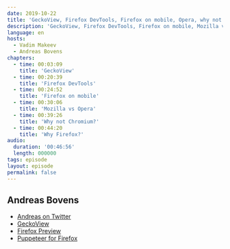 ```yaml
---
date: 2019-10-22
title: 'GeckoView, Firefox DevTools, Firefox on mobile, Opera, why not Chromium'
description: 'GeckoView, Firefox DevTools, Firefox on mobile, Mozilla vs Opera, Why not Chromium, Why Firefox.'
language: en
hosts:
  - Vadim Makeev
  - Andreas Bovens
chapters:
  - time: 00:03:09
    title: 'GeckoView'
  - time: 00:20:39
    title: 'Firefox DevTools'
  - time: 00:24:52
    title: 'Firefox on mobile'
  - time: 00:30:06
    title: 'Mozilla vs Opera'
  - time: 00:39:26
    title: 'Why not Chromium?'
  - time: 00:44:20
    title: 'Why Firefox?'
audio:
  duration: '00:46:56'
  length: 000000
tags: episode
layout: episode
permalink: false
---
```


## Andreas Bovens

- [Andreas on Twitter](https://twitter.com/andreasbovens)
- [GeckoView](https://mozilla.github.io/geckoview/)
- [Firefox Preview](https://play.google.com/store/apps/details?id=org.mozilla.fenix)
- [Puppeteer for Firefox](https://github.com/GoogleChrome/puppeteer/blob/master/experimental/puppeteer-firefox/README.md)
